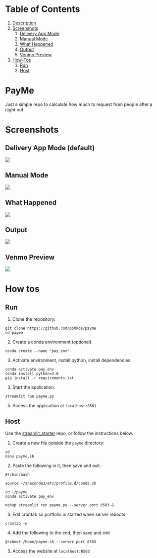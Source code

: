 # Table of Contents

1. [Description](#payme)
2. [Screenshots](#screenshots)
    1. [Delivery App Mode](#delivery-app-mode-default)
    2. [Manual Mode](#manual-mode)
    3. [What Happened](#what-happened)
    4. [Output](#output)
    5. [Venmo Preview](#venmo-preview)
3. [How-Tos](#how-tos)
    1. [Run](#run)
    2. [Host](#host)

# PayMe
Just a simple repo to calculate how much to request from people after a night out

# Screenshots

## Delivery App Mode (default)

![](https://github.com/pomkos/payme/blob/main/images/default_view.png)

## Manual Mode

![](https://github.com/pomkos/payme/blob/main/images/manual_mode.png)

## What Happened

![](https://github.com/pomkos/payme/blob/main/images/what_happened.png)

## Output

![](https://github.com/pomkos/payme/blob/main/images/testaurant_output.png)

## Venmo Preview

![](https://github.com/pomkos/payme/blob/main/images/venmo_preview.png)

# How tos
## Run

1. Clone the repository:
```
git clone https://github.com/pomkos/payme
cd payme
```

2. Create a conda environment (optional):

```
conda create --name "pay_env"
```

3. Activate environment, install python, install dependencies.

```
conda activate pay_env
conda install python=3.8
pip install -r requirements.txt
```
3. Start the application:
```
streamlit run payme.py
```
5. Access the application at `localhost:8501`

## Host

Use the [streamlit_starter](https://github.com/pomkos/streamlit_starter) repo, or follow the instructions below.

1. Create a new file outside the `payme` directory:

```
cd
nano payme.sh
```

2. Paste the following in it, then save and exit:

```
#!/bin/bash

source ~/anaconda3/etc/profile.d/conda.sh

cd ~/payme
conda activate pay_env

nohup streamlit run payme.py --server.port 8503 &
```

3. Edit crontab so portfolio is started when server reboots

```
crontab -e
```

4. Add the following to the end, then save and exit

```
@reboot /home/payme.sh --server.port 8503
```

5. Access the website at `localhost:8503`

